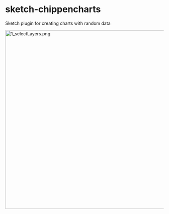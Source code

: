# sketch-chippencharts
Sketch plugin for creating charts with random data

<img width="855" height="566" src="https://raw.githubusercontent.com/pavelkuligin/chart/master/images/chart-2x.png" title="1_selectLayers.png">
